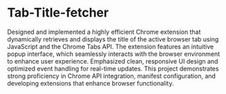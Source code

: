 # Tab-Title-fetcher
Designed and implemented a highly efficient Chrome extension that dynamically retrieves and displays the title of the active browser tab using JavaScript and the Chrome Tabs API. 
The extension features an intuitive popup interface, which seamlessly interacts with the browser environment to enhance user experience. 
Emphasized clean, responsive UI design and optimized event handling for real-time updates. 
This project demonstrates strong proficiency in Chrome API integration, manifest configuration, and developing extensions that enhance browser functionality.
